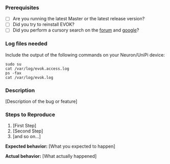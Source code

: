 ### Prerequisites

* [ ] Are you running the latest Master or the latest release version?
* [ ] Did you try to reinstall EVOK?
* [ ] Did you perform a cursory search on the [forum] and [google]?

### Log files needed

Include the output of the following commands on your Neuron/UniPi device:

```
sudo su
cat /var/log/evok.access.log
ps -fax
cat /var/log/evok.log
```

### Description

[Description of the bug or feature]

### Steps to Reproduce

1. [First Step]
2. [Second Step]
3. [and so on...]

**Expected behavior:** [What you expected to happen]

**Actual behavior:** [What actually happened]

[forum]:https://forum.unipi.technology/category/4/official-evok-api
[google]:http://www.google.com/
